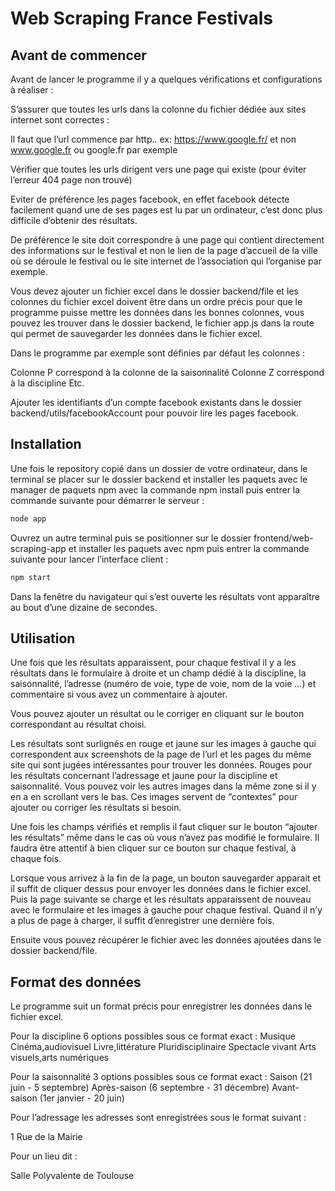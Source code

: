 
# Web Scraping France Festivals

## Avant de commencer

Avant de lancer le programme il y a quelques vérifications et configurations à réaliser :

S’assurer que toutes les urls dans la colonne du fichier dédiée aux sites internet sont correctes : 

Il faut que l’url commence par http.. ex: https://www.google.fr/ et non www.google.fr ou google.fr par exemple

Vérifier que toutes les urls dirigent vers une page qui existe (pour éviter l’erreur 404 page non trouvé)

Eviter de préférence les pages facebook, en effet facebook détecte facilement quand une de ses pages est lu par un ordinateur, c’est donc plus difficile d’obtenir des résultats.

De préférence le site doit correspondre à une page qui contient directement des informations sur le festival et non le lien de la page d’accueil de la ville où se déroule le festival ou le site internet de l’association qui l’organise par exemple. 

Vous devez ajouter un fichier excel dans le dossier backend/file et les colonnes du fichier excel doivent être dans un ordre précis pour que le programme puisse mettre les données dans les bonnes colonnes, vous pouvez les trouver dans le dossier backend, le fichier app.js dans la route qui permet de sauvegarder les données dans le fichier excel.

Dans le programme par exemple sont définies par défaut les colonnes : 

Colonne P correspond à la colonne de la saisonnalité
Colonne Z correspond à la discipline
Etc.

Ajouter les identifiants d’un compte facebook existants dans le dossier backend/utils/facebookAccount pour pouvoir lire les pages facebook.

## Installation

Une fois le repository copié dans un dossier de votre ordinateur, dans le terminal se placer sur le dossier backend et installer les paquets avec le manager de paquets npm avec la commande npm install puis entrer la commande suivante pour démarrer le serveur :

```bash
node app 
```
Ouvrez un autre terminal puis se positionner sur le dossier frontend/web-scraping-app et installer les paquets avec npm puis entrer la commande suivante pour lancer l’interface client :

```bash
npm start
```
Dans la fenêtre du navigateur qui s’est ouverte les résultats vont apparaître au bout d’une dizaine de secondes. 

## Utilisation 

Une fois que les résultats apparaissent, pour chaque festival il y a les résultats dans le formulaire à droite et un champ dédié à la discipline, la saisonnalité, l’adresse (numéro de voie, type de voie, nom de la voie …) et commentaire si vous avez un commentaire à ajouter.  

Vous pouvez ajouter un résultat ou le corriger en cliquant sur le bouton correspondant au résultat choisi. 

Les résultats sont surlignés en rouge  et jaune sur les images à gauche qui correspondent aux screenshots de la page de l’url et les pages du même site qui sont jugées intéressantes pour trouver les données. Rouges pour les résultats concernant l’adressage et jaune pour la discipline et saisonnalité. Vous pouvez voir les autres images dans la même zone si il y en a en scrollant vers le bas. Ces images servent de “contextes” pour ajouter ou corriger les résultats si besoin.

Une fois les champs vérifiés et remplis il faut cliquer sur le bouton “ajouter les résultats” même dans le cas où vous n’avez pas modifié le formulaire. Il faudra être attentif à bien cliquer sur ce bouton sur chaque festival, à chaque fois.

Lorsque vous arrivez à la fin de la page, un bouton sauvegarder apparait et il suffit de cliquer dessus pour envoyer les données dans le fichier excel. 
Puis la page suivante se charge et les résultats apparaissent de nouveau avec le formulaire et les images à gauche pour chaque festival.
Quand il n’y a plus de page à charger, il suffit d’enregistrer une dernière fois.

Ensuite vous pouvez récupérer le fichier avec les données ajoutées dans le dossier backend/file. 

## Format des données 

Le programme suit un format précis pour enregistrer les données dans le fichier excel.

Pour la discipline 6 options possibles sous ce format exact  : 
Musique
Cinéma,audiovisuel
Livre,littérature
Pluridisciplinaire
Spectacle vivant
Arts visuels,arts numériques

Pour la saisonnalité 3 options possibles sous ce format exact : 
Saison (21 juin - 5 septembre)
Après-saison (6 septembre - 31 décembre)
Avant-saison (1er janvier - 20 juin)

Pour l’adressage les adresses sont enregistrées sous le format suivant : 

1 Rue de la Mairie

Pour un lieu dit :

Salle Polyvalente de Toulouse
